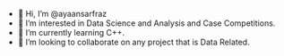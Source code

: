 - 👋 Hi, I’m @ayaansarfraz
- 👀 I’m interested in Data Science and Analysis and Case Competitions. 
- 🌱 I’m currently learning C++. 
- 💞️ I’m looking to collaborate on any project that is Data Related. 

<!---
ayaansarfraz/ayaansarfraz is a ✨ special ✨ repository because its `README.md` (this file) appears on your GitHub profile.
You can click the Preview link to take a look at your changes.
--->
